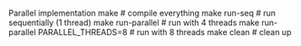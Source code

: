 Parallel implementation
make               # compile everything
make run-seq       # run sequentially (1 thread)
make run-parallel  # run with 4 threads
make run-parallel PARALLEL_THREADS=8  # run with 8 threads
make clean         # clean up

